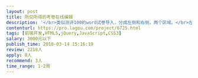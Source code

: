 ```yaml
---                
layout: post       
title: 所见所得的考卷在线编辑           
description: '</br>类似测评100的word试卷导入，分成左侧和右侧，两个区域。</br>左侧区域直接在线编辑，或者从word里面复制文字，右侧即可预览题目的效果。所见即所得，限文本。</br>编辑区域如果格式不正确会有即时的文字提示引导。</br>我们用的前端语言是vue</br>'     
contenturl: https://pro.lagou.com/project/6725.html      
tags: [前端开发,HTML5,jQuery,JavaScript,CSS3]            
salary: 3000元以下          
publish_time: 2018-03-14 15:16:19         
review: 2218人                   
apply: 8人                   
recommend: 3人                   
time_range: 1-2周              
---                 
```

